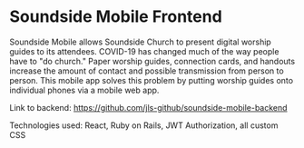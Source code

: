 # Soundside Mobile Frontend

Soundside Mobile allows Soundside Church to present digital worship guides to its attendees. COVID-19 has changed much of the way people have to "do church." Paper worship guides, connection cards, and handouts increase the amount of contact and possible transmission from person to person. This mobile app solves this problem by putting worship guides onto individual phones via a mobile web app.

Link to backend: https://github.com/jls-github/soundside-mobile-backend

Technologies used: React, Ruby on Rails, JWT Authorization, all custom CSS

